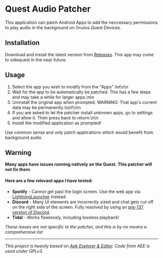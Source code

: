 # Quest Audio Patcher
This application can patch Android Apps to add the neccessary permissions to play audio in the background on Oculus Quest Devices.

## Installation
Download and install the latest version from [Releases](https://github.com/threethan/QuestAudioPatcher/releases). This app may come to sidequest in the near future.

## Usage
1. Select the app you wish to modify from the "Apps" list\n\n
2. Wait for the app to be automatically be patched. This has a few steps and may take a while for larger apps.\n\n
3. Uninstall the original app when prompted. WARNING: That app\'s current data may be permanently lost!\n\n
4. If you are asked to let the patcher install unknown apps, go to settings and allow it. Then press back to return.\n\n
5. Install the modified application as prompted!

Use common sense and only patch applications which would benefit from background audio.
   
## Warning
**Many apps have issues running natively on the Quest. This patcher will not fix them.**
#### Here are a few relevant apps I have tested:
- **Spotify** - Cannot get past the login screen. Use the web app via [LightningLauncher](https://github.com/threethan/LightningLauncher/releases/) instead.
- **Discord** - Many UI elements are incorrectly sized and chat gets cut off on the right side of the screen. Fully resolved by using an [pre-137 version of Discord](https://www.apkmirror.com/apk/discord-inc/discord-chat-for-gamers/discord-chat-for-gamers-126-21-stable-release/discord-talk-chat-hang-out-126-21-stable-android-apk-download/download/?key=524e8c97e18586f13183d87e42aaa18914bcbb38).
- **Tidal** - Works flawlessly, including lossless playback!

*These issues are not specific to the patcher, and this is by no means a comprehensive list*

---


*This project is heavily based on [Apk Explorer & Editor](https://github.com/apk-editor/APK-Explorer-Editor). Code from AEE is used under GPLv3.*